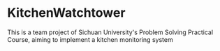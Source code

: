 # KitchenWatchtower
This is a team project of Sichuan University's Problem Solving Practical Course, aiming to implement a kitchen monitoring system

